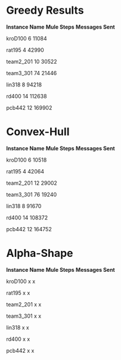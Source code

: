 # Greedy Results

**Instance Name**  **Mule Steps**  **Messages Sent**

kroD100  			 6        		   11084

rat195 		   	 4       		    42990

team2_201    	10      		   30522

team3_301    	74      		   21446

lin318            	  8      		    94218

rd400             	14     		    112638

pcb442          	12     		    169902

# Convex-Hull

**Instance Name**  **Mule Steps**  **Messages Sent**

kroD100  			 6       		   10518

rat195 		   	 4       		   42064

team2_201    	12      		   29002

team3_301    	76      		   19240

lin318            	  8      		    91670

rd400             	14     		    108372

pcb442          	 12     		   164752

# Alpha-Shape

**Instance Name**  **Mule Steps**  **Messages Sent**

kroD100  			 x        		   x

rat195 		   	 x       		    x

team2_201    	 x      		     x

team3_301    	 x      		     x

lin318            	 x      		     x

rd400             	 x     		      x

pcb442          	 x     		      x

